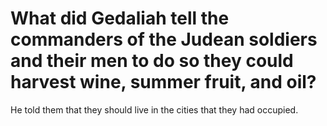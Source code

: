 # What did Gedaliah tell the commanders of the Judean soldiers and their men to do so they could harvest wine, summer fruit, and oil?

He told them that they should live in the cities that they had occupied.

